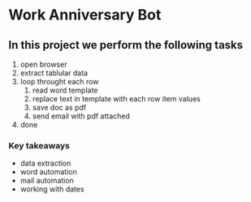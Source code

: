 # Work Anniversary Bot
## In this project we perform the following tasks

1. open browser
1. extract tablular data
1. loop throught each row
    1. read word template
    1. replace text in template with each row item values
    1. save doc as pdf
    1. send email with pdf attached
1. done

### Key takeaways
- data extraction
- word automation
- mail automation
- working with dates
